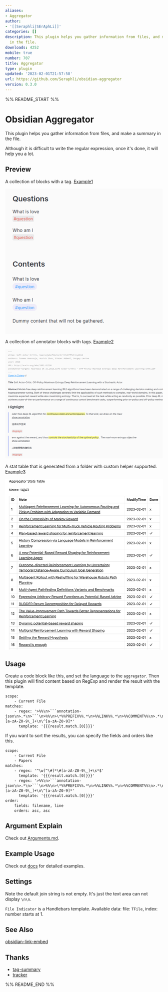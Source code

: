 ```yaml
---
aliases:
- Aggregator
author:
- '[[Seraphli|SErAphLi]]'
categories: []
description: This plugin helps you gather information from files, and make a summary
  in the file.
downloads: 4252
mobile: true
number: 707
title: Aggregator
type: plugin
updated: '2023-02-01T21:57:58'
url: https://github.com/Seraphli/obsidian-aggregator
version: 0.3.0
---
```


%% README_START %%

# Obsidian Aggregator

This plugin helps you gather information from files, and make a summary in the file.

Although it is difficult to write the regular expression, once it's done, it will help you a lot.

## Preview

A collection of blocks with a tag. [Example1](docs/Example1.md)

![example1-preview](https://raw.githubusercontent.com/Seraphli/obsidian-aggregator/HEAD/docs/example1-preview.png)

A collection of annotator blocks with tags. [Example2](docs/Example2.md)

![example2-preview](https://raw.githubusercontent.com/Seraphli/obsidian-aggregator/HEAD/docs/example2-preview.png)

A stat table that is generated from a folder with custom helper supported. [Example3](docs/Example3.md)

![example3-preview](https://raw.githubusercontent.com/Seraphli/obsidian-aggregator/HEAD/docs/example3-preview.png)


## Usage

Create a code block like this, and set the language to the `aggregator`. Then this plugin will find content based on RegExp and render the result with the template.

````aggregator
scope:
    - Current File
matches:
    - regex: '>%%\n>```annotation-json\n>.*\n>```\n>%%\n>\*%%PREFIX%%.*\n>%%LINK%%.*\n>%%COMMENT%%\n>.*\n>%%TAGS%%\n>\#[a-zA-Z0-9\_]+\n\^[a-zA-Z0-9]*'
      template: '{{{result.match.[0]}}}'
````

If you want to sort the results, you can specify the fields and orders like this.

````aggregator
scope:
    - Current File
    - Papers
matches:
    - regex: '^\w[^\#]*\#[a-zA-Z0-9\_]+\s*$'
      template: '{{{result.match.[0]}}}'
    - regex: '>%%\n>```annotation-json\n>.*\n>```\n>%%\n>\*%%PREFIX%%.*\n>%%LINK%%.*\n>%%COMMENT%%\n>.*\n>%%TAGS%%\n>\#[a-zA-Z0-9\_]+\n\^[a-zA-Z0-9]*'
      template: '{{{result.match.[0]}}}'
order:
    fields: filename, line
    orders: asc, asc
````

## Argument Explain

Check out [Arguments.md](docs/Arguments.md).

## Example Usage

Check out [docs](docs/) for detailed examples.

## Settings

Note the default join string is not empty. It's just the text area can not display `\n\n`.

`File Indicator` is a Handlebars template. Available data: file: `TFile`, index: number starts at 1.

## See Also

[obsidian-link-embed](https://github.com/Seraphli/obsidian-link-embed)

## Thanks

-   [tag-summary](https://github.com/macrojd/tag-summary)
-   [tracker](https://github.com/pyrochlore/obsidian-tracker)


%% README_END %%
